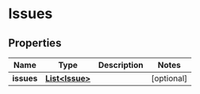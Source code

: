 
# Issues

## Properties
Name | Type | Description | Notes
------------ | ------------- | ------------- | -------------
**issues** | [**List&lt;Issue&gt;**](Issue.md) |  |  [optional]



